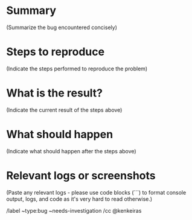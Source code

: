 # Summary

(Summarize the bug encountered concisely)


# Steps to reproduce

(Indicate the steps performed to reproduce the problem)


# What is the result?

(Indicate the current result of the steps above)


# What should happen

(Indicate what should happen after the steps above)


# Relevant logs or screenshots

(Paste any relevant logs - please use code blocks (```) to format console output, logs, and code as it's very hard to read otherwise.)


/label ~type:bug ~needs-investigation
/cc @kenkeiras
